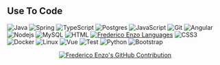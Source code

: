 ## Use To Code

![Java](https://img.shields.io/badge/java-%23ED8B00.svg?style=for-the-badge&logo=openjdk&logoColor=white)
![Spring](https://img.shields.io/badge/spring-%236DB33F.svg?style=for-the-badge&logo=spring&logoColor=white)
![TypeScript](https://img.shields.io/badge/typescript-%23007ACC.svg?style=for-the-badge&logo=typescript&logoColor=white)
![Postgres](https://img.shields.io/badge/postgres-%23316192.svg?style=for-the-badge&logo=postgresql&logoColor=white)
![JavaScript](https://img.shields.io/badge/javascript-%23323330.svg?style=for-the-badge&logo=javascript&logoColor=%23F7DF1E)
![Git](https://img.shields.io/badge/Git-F05032?style=for-the-badge&logo=git&logoColor=white)
![Angular](https://img.shields.io/badge/angular-%23DD0031.svg?style=for-the-badge&logo=angular&logoColor=white)
![Nodejs](https://img.shields.io/badge/Nodejs-3C873A?style=for-the-badge&labelColor=black&logo=node.js&logoColor=3C873A)
![MySQL](https://img.shields.io/badge/mysql-%2300f.svg?style=for-the-badge&logo=mysql&logoColor=white)
![HTML](https://img.shields.io/badge/HTML5-E34F26?style=for-the-badge&logo=html5&logoColor=white)
 <a href="https://github.com/frederico-enzo" style="display: inline-block;">
    <img alt="Frederico Enzo Languages" src="https://denvercoder1-github-readme-stats.vercel.app/api/top-langs/?username=frederico-enzo&langs_count=8&layout=compact&theme=react&border_color=7F3FBF&bg_color=0D1117&title_color=F85D7F&icon_color=F8D866" />
  </a>
![CSS3](https://img.shields.io/badge/CSS3-1572B6?style=for-the-badge&logo=css3&logoColor=white)
![Docker](https://img.shields.io/badge/Docker-%23316A9C.svg?style=for-the-badge&logo=docker&logoColor=white)
![Linux](https://img.shields.io/badge/Linux-%23FCC624.svg?style=for-the-badge&logo=linux&logoColor=black)
![Vue](https://img.shields.io/badge/Vue.js-%234FC08D.svg?style=for-the-badge&logo=vue.js&logoColor=white)
![Test](https://img.shields.io/badge/Test-%23FF7043.svg?style=for-the-badge&logo=testing-library&logoColor=white)
![Python](https://img.shields.io/badge/Python-%233B8E4F.svg?style=for-the-badge&logo=python&logoColor=white)
![Bootstrap](https://img.shields.io/badge/Bootstrap-%23563D7C.svg?style=for-the-badge&logo=bootstrap&logoColor=white)
<br/>
<p align="center" style="display: flex; justify-content: center; gap: 10px;">
  <a href="https://github.com/frederico-enzo" style="display: inline-block;">
    <img src="https://github-profile-summary-cards.vercel.app/api/cards/profile-details?username=frederico-enzo&theme=radical" alt="Frederico Enzo's GitHub Contribution" />
  </a>
 
</p>
